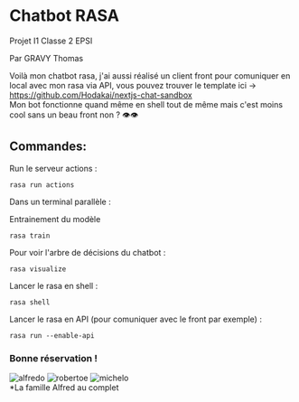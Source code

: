 # Chatbot RASA
Projet I1 Classe 2 EPSI

Par GRAVY Thomas

Voilà mon chatbot rasa, j'ai aussi réalisé un client front pour comuniquer en local avec mon rasa via API, vous pouvez trouver le template ici -> https://github.com/Hodakai/nextjs-chat-sandbox  
Mon bot fonctionne quand même en shell tout de même mais c'est moins cool sans un beau front non ? 👁👁️

## Commandes:

Run le serveur actions :
```shell
rasa run actions
```
Dans un terminal parallèle :

Entrainement du modèle
```shell
rasa train
```

Pour voir l'arbre de décisions du chatbot :
```shell
rasa visualize
```

Lancer le rasa en shell :
```shell
rasa shell
```

Lancer le rasa en API (pour comuniquer avec le front par exemple) :
```shell
rasa run --enable-api
```

### Bonne réservation !

![alfredo](https://media.discordapp.net/attachments/902406636805689386/1243255058691260668/Untitled.png?ex=6650cf00&is=664f7d80&hm=5419df6d630a292a0a79d78a315bfb278f83aafbddc4bff1b1a44785f47b680f&=&format=webp&quality=lossless&width=700&height=700)
![robertoe](https://media.discordapp.net/attachments/763848885076099122/1243256283545468989/Untitled2.png?ex=6650d024&is=664f7ea4&hm=c96cdc168eb0cc3a6524b636af29b31ceb885069b5e448077c0ed572c00c9763&=&format=webp&quality=lossless&width=700&height=700)
![michelo](https://media.discordapp.net/attachments/763848885076099122/1243256284074213497/Untitled3.png?ex=6650d024&is=664f7ea4&hm=236fae5a1e143d1e843a80f7e2f0ba69ada6b6c0e1682f7880ce9a966c7d67c0&=&format=webp&quality=lossless&width=700&height=700)  
*La famille Alfred au complet
